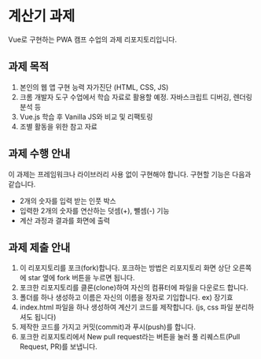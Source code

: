 # 계산기 과제

Vue로 구현하는 PWA 캠프 수업의 과제 리포지토리입니다.

## 과제 목적

1. 본인의 웹 앱 구현 능력 자가진단 (HTML, CSS, JS)
2. 크롬 개발자 도구 수업에서 학습 자료로 활용할 예정. 자바스크립트 디버깅, 렌더링 분석 등
3. Vue.js 학습 후 Vanilla JS와 비교 및 리팩토링
4. 조별 활동을 위한 참고 자료

## 과제 수행 안내

이 과제는 프레임워크나 라이브러리 사용 없이 구현해야 합니다. 구현할 기능은 다음과 같습니다.

- 2개의 숫자를 입력 받는 인풋 박스
- 입력한 2개의 숫자를 연산하는 덧셈(+), 뺄셈(-) 기능
- 계산 과정과 결과를 화면에 출력

## 과제 제출 안내

1. 이 리포지토리를 포크(fork)합니다. 포크하는 방법은 리포지토리 화면 상단 오른쪽에 star 옆에 fork 버튼을 누르면 됩니다.
2. 포크한 리포지토리를 클론(clone)하여 자신의 컴퓨터에 파일을 다운로드 합니다.
3. 폴더를 하나 생성하고 이름은 자신의 이름을 정자로 기입합니다. ex) 장기효
4. index.html 파일을 하나 생성하여 계산기 코드를 제작합니다. (js, css 파일 분리하셔도 됩니다)
5. 제작한 코드를 가지고 커밋(commit)과 푸시(push)를 합니다.
6. 포크한 리포지토리에서 New pull request라는 버튼을 눌러 풀 리퀘스트(Pull Request, PR)를 보냅니다.
